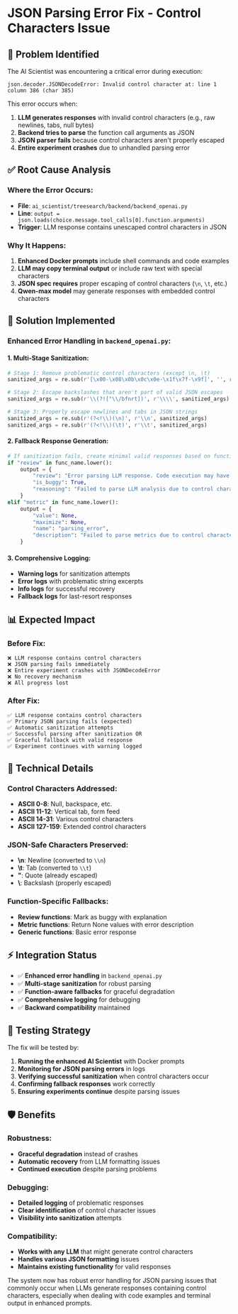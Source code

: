 # JSON Parsing Error Fix - Control Characters Issue

## 🚨 Problem Identified

The AI Scientist was encountering a critical error during execution:

```
json.decoder.JSONDecodeError: Invalid control character at: line 1 column 386 (char 385)
```

This error occurs when:
1. **LLM generates responses** with invalid control characters (e.g., raw newlines, tabs, null bytes)
2. **Backend tries to parse** the function call arguments as JSON
3. **JSON parser fails** because control characters aren't properly escaped
4. **Entire experiment crashes** due to unhandled parsing error

## ✅ Root Cause Analysis

### **Where the Error Occurs:**
- **File**: `ai_scientist/treesearch/backend/backend_openai.py`
- **Line**: `output = json.loads(choice.message.tool_calls[0].function.arguments)`
- **Trigger**: LLM response contains unescaped control characters in JSON

### **Why It Happens:**
1. **Enhanced Docker prompts** include shell commands and code examples
2. **LLM may copy terminal output** or include raw text with special characters
3. **JSON spec requires** proper escaping of control characters (`\n`, `\t`, etc.)
4. **Qwen-max model** may generate responses with embedded control characters

## 🔧 Solution Implemented

### **Enhanced Error Handling in `backend_openai.py`:**

#### **1. Multi-Stage Sanitization:**
```python
# Stage 1: Remove problematic control characters (except \n, \t)
sanitized_args = re.sub(r'[\x00-\x08\x0b\x0c\x0e-\x1f\x7f-\x9f]', '', raw_args)

# Stage 2: Escape backslashes that aren't part of valid JSON escapes
sanitized_args = re.sub(r'\\(?!["\\/bfnrt])', r'\\\\', sanitized_args)

# Stage 3: Properly escape newlines and tabs in JSON strings
sanitized_args = re.sub(r'(?<!\\)(\n)', r'\\n', sanitized_args)
sanitized_args = re.sub(r'(?<!\\)(\t)', r'\\t', sanitized_args)
```

#### **2. Fallback Response Generation:**
```python
# If sanitization fails, create minimal valid responses based on function type
if "review" in func_name.lower():
    output = {
        "review": "Error parsing LLM response. Code execution may have issues.",
        "is_buggy": True,
        "reasoning": "Failed to parse LLM analysis due to control characters."
    }
elif "metric" in func_name.lower():
    output = {
        "value": None,
        "maximize": None,
        "name": "parsing_error",
        "description": "Failed to parse metrics due to control characters"
    }
```

#### **3. Comprehensive Logging:**
- **Warning logs** for sanitization attempts
- **Error logs** with problematic string excerpts
- **Info logs** for successful recovery
- **Fallback logs** for last-resort responses

## 📊 Expected Impact

### **Before Fix:**
```
❌ LLM response contains control characters
❌ JSON parsing fails immediately
❌ Entire experiment crashes with JSONDecodeError
❌ No recovery mechanism
❌ All progress lost
```

### **After Fix:**
```
✅ LLM response contains control characters
✅ Primary JSON parsing fails (expected)
✅ Automatic sanitization attempts
✅ Successful parsing after sanitization OR
✅ Graceful fallback with valid response
✅ Experiment continues with warning logged
```

## 🎯 Technical Details

### **Control Characters Addressed:**
- **ASCII 0-8**: Null, backspace, etc.
- **ASCII 11-12**: Vertical tab, form feed
- **ASCII 14-31**: Various control characters
- **ASCII 127-159**: Extended control characters

### **JSON-Safe Characters Preserved:**
- **\n**: Newline (converted to `\\n`)
- **\t**: Tab (converted to `\\t`)
- **\"**: Quote (already escaped)
- **\\**: Backslash (properly escaped)

### **Function-Specific Fallbacks:**
- **Review functions**: Mark as buggy with explanation
- **Metric functions**: Return None values with error description
- **Generic functions**: Basic error response

## ⚡ Integration Status

- ✅ **Enhanced error handling** in `backend_openai.py`
- ✅ **Multi-stage sanitization** for robust parsing
- ✅ **Function-aware fallbacks** for graceful degradation
- ✅ **Comprehensive logging** for debugging
- ✅ **Backward compatibility** maintained

## 🔄 Testing Strategy

The fix will be tested by:
1. **Running the enhanced AI Scientist** with Docker prompts
2. **Monitoring for JSON parsing errors** in logs
3. **Verifying successful sanitization** when control characters occur
4. **Confirming fallback responses** work correctly
5. **Ensuring experiments continue** despite parsing issues

## 🛡️ Benefits

### **Robustness:**
- **Graceful degradation** instead of crashes
- **Automatic recovery** from LLM formatting issues
- **Continued execution** despite parsing problems

### **Debugging:**
- **Detailed logging** of problematic responses
- **Clear identification** of control character issues
- **Visibility into sanitization** attempts

### **Compatibility:**
- **Works with any LLM** that might generate control characters
- **Handles various JSON formatting** issues
- **Maintains existing functionality** for valid responses

The system now has robust error handling for JSON parsing issues that commonly occur when LLMs generate responses containing control characters, especially when dealing with code examples and terminal output in enhanced prompts.